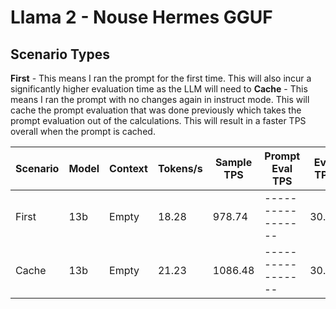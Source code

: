 # Llama 2 - Nouse Hermes GGUF

## Scenario Types
**First** - This means I ran the prompt for the first time. This will also incur a significantly higher evaluation time as the LLM will need to 
**Cache** - This means I ran the prompt with no changes again in instruct mode. This will cache the prompt evaluation that was done previously which takes the prompt evaluation out of the calculations. This will result in a faster TPS overall when the prompt is cached.

| Scenario | Model | Context | Tokens/s | Sample TPS | Prompt Eval TPS | Eval TPS |
|----------|-------|---------|----------|------------|-----------------|----------|
| First    | 13b   | Empty   | 18.28    | 978.74     |-----------------| 30.67 |
| Cache    | 13b   | Empty   | 21.23    | 1086.48    |-----------------| 30.57 |
